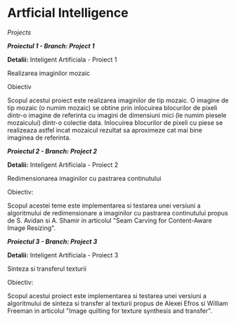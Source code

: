 # Artficial Intelligence 
*Projects* 

 ***Proiectul 1 - Branch: Project 1***

**Detalii:**
Inteligent Artificiala - Proiect 1

Realizarea imaginilor mozaic

Obiectiv

Scopul acestui proiect este realizarea imaginilor de tip mozaic. O imagine de
tip mozaic (o numim mozaic) se obtine prin inlocuirea blocurilor de pixeli dintr-o imagine
de referinta cu imagini de dimensiuni mici (le numim piesele mozaicului) dintr-o colectie
data. Inlocuirea blocurilor de pixeli cu piese se realizeaza astfel incat mozaicul rezultat sa
aproximeze cat mai bine imaginea de referinta.


 ***Proiectul 2 - Branch: Project 2***
 
**Detalii:**
Inteligent Artificiala - Proiect 2

Redimensionarea imaginilor cu pastrarea continutului

Obiectiv:

Scopul acestei teme este implementarea si testarea unei versiuni a algoritmului de redimensionare
a imaginilor cu pastrarea continutului propus de S. Avidan si A. Shamir in articolul "Seam Carving for Content-Aware Image Resizing".
 
 ***Proiectul 3 - Branch: Project 3***
 
**Detalii:**
Inteligent Artificiala - Proiect 3

Sinteza si transferul texturii

Obiectiv:

Scopul acestui proiect este implementarea si testarea unei versiuni a algoritmului de
sinteza si transfer al texturii propus de Alexei Efros si William
Freeman in articolul "Image quilting for texture synthesis and transfer".
